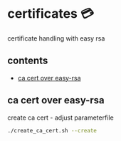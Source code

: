 <!-- omit in toc -->
# certificates 💳

certificate handling with easy rsa

<!-- omit in toc -->
## contents

- [ca cert over easy-rsa](#ca-cert-over-easy-rsa)

## ca cert over easy-rsa

create ca cert - adjust parameterfile

```sh
./create_ca_cert.sh --create 
```
